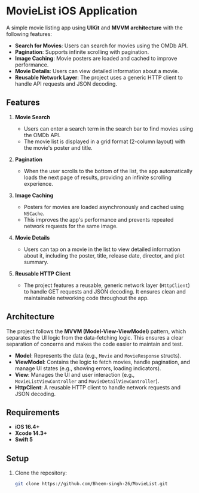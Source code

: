 # MovieList iOS Application

A simple movie listing app using **UIKit** and **MVVM architecture** with the following features:
- **Search for Movies**: Users can search for movies using the OMDb API.
- **Pagination**: Supports infinite scrolling with pagination.
- **Image Caching**: Movie posters are loaded and cached to improve performance.
- **Movie Details**: Users can view detailed information about a movie.
- **Reusable Network Layer**: The project uses a generic HTTP client to handle API requests and JSON decoding.

## Features

1. **Movie Search**
   - Users can enter a search term in the search bar to find movies using the OMDb API.
   - The movie list is displayed in a grid format (2-column layout) with the movie's poster and title.

2. **Pagination**
   - When the user scrolls to the bottom of the list, the app automatically loads the next page of results, providing an infinite scrolling experience.

3. **Image Caching**
   - Posters for movies are loaded asynchronously and cached using `NSCache`.
   - This improves the app's performance and prevents repeated network requests for the same image.

4. **Movie Details**
   - Users can tap on a movie in the list to view detailed information about it, including the poster, title, release date, director, and plot summary.

5. **Reusable HTTP Client**
   - The project features a reusable, generic network layer (`HttpClient`) to handle GET requests and JSON decoding. It ensures clean and maintainable networking code throughout the app.

## Architecture

The project follows the **MVVM (Model-View-ViewModel)** pattern, which separates the UI logic from the data-fetching logic. This ensures a clear separation of concerns and makes the code easier to maintain and test.

- **Model**: Represents the data (e.g., `Movie` and `MovieResponse` structs).
- **ViewModel**: Contains the logic to fetch movies, handle pagination, and manage UI states (e.g., showing errors, loading indicators).
- **View**: Manages the UI and user interaction (e.g., `MovieListViewController` and `MovieDetailViewController`).
- **HttpClient**: A reusable HTTP client to handle network requests and JSON decoding.

## Requirements

- **iOS 16.4+**
- **Xcode 14.3+**
- **Swift 5**

## Setup

1. Clone the repository:
   ```bash
   git clone https://github.com/Bheem-singh-26/MovieList.git


